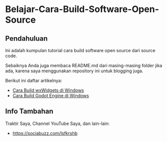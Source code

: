 # Belajar-Cara-Build-Software-Open-Source

## Pendahuluan

Ini adalah kumpulan tutorial cara build software open source dari source code.

Sebaiknya Anda juga membaca README.md dari masing-masing folder jika ada, karena saya menggunakan repository ini untuk blogging juga.

Berikut ini daftar artikelnya:

- [Cara Build wxWidgets di Windows](https://github.com/shbfrlnc/Belajar-Cara-Build-Software-Open-Source/tree/main/cara-build-wxwidgets-di-windows)
- [Cara Build Godot Engine di Windows](https://github.com/shbfrlnc/Belajar-Cara-Build-Software-Open-Source/tree/main/cara-build-godot-engine-di-windows)

## Info Tambahan

Traktir Saya, Channel YouTube Saya, dan lain-lain:

- https://sociabuzz.com/lsfkrshb
